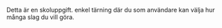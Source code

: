 Detta är en skoluppgift. 
enkel tärning där du som användare kan välja hur många slag du vill göra.
